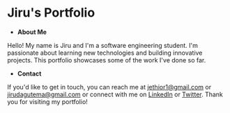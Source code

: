 # Jiru's Portfolio

- **About Me**

Hello! My name is Jiru and I'm a software engineering student. I'm passionate about learning new technologies and building innovative projects. This portfolio showcases some of the work I've done so far.

- **Contact**

If you'd like to get in touch, you can reach me at jethior1@gmail.com or jirudagutema@gmail.com or connect with me on [LinkedIn](https://www.linkedin.com/in/jiru-gutema) or [Twitter](https://x.com/JiruGutema).
Thank you for visiting my portfolio!
